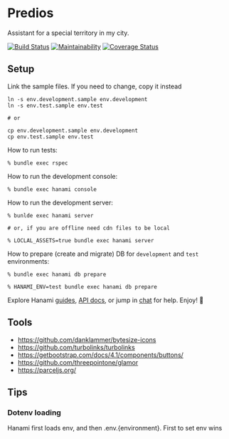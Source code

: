 # Predios

Assistant for a special territory in my city.

[![Build Status](https://travis-ci.org/mjacobus/predios.svg?branch=master)](https://travis-ci.org/mjacobus/predios)
[![Maintainability](https://api.codeclimate.com/v1/badges/5b75122bc3940aee70d9/maintainability)](https://codeclimate.com/github/mjacobus/predios/maintainability)
[![Coverage Status](https://coveralls.io/repos/github/mjacobus/predios/badge.svg?branch=master)](https://coveralls.io/github/mjacobus/predios?branch=master)

## Setup


Link the sample files. If you need to change, copy it instead

```
ln -s env.development.sample env.development
ln -s env.test.sample env.test

# or

cp env.development.sample env.development
cp env.test.sample env.test
```

How to run tests:

```
% bundle exec rspec
```

How to run the development console:

```
% bundle exec hanami console
```

How to run the development server:

```
% bunlde exec hanami server

# or, if you are offline need cdn files to be local

% LOCLAL_ASSETS=true bundle exec hanami server
```

How to prepare (create and migrate) DB for `development` and `test` environments:

```
% bundle exec hanami db prepare

% HANAMI_ENV=test bundle exec hanami db prepare
```

Explore Hanami [guides](http://hanamirb.org/guides/), [API docs](http://docs.hanamirb.org/1.3.0/), or jump in [chat](http://chat.hanamirb.org) for help. Enjoy! 🌸

## Tools

- https://github.com/danklammer/bytesize-icons
- https://github.com/turbolinks/turbolinks
- https://getbootstrap.com/docs/4.1/components/buttons/
- https://github.com/threepointone/glamor
- https://parceljs.org/


## Tips

### Dotenv loading

Hanami first loads env, and then .env.{environment}. First to set env wins
